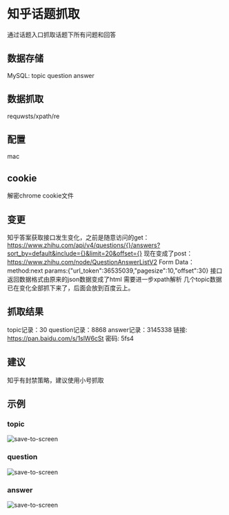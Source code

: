 # 知乎话题抓取
通过话题入口抓取话题下所有问题和回答

## 数据存储
MySQL: topic question answer

## 数据抓取
requwsts/xpath/re

## 配置
mac 

## cookie
解密chrome cookie文件

## 变更
知乎答案获取接口发生变化，之前是随意访问的get：
https://www.zhihu.com/api/v4/questions/{}/answers?sort_by=default&include={}&limit=20&offset={}
现在变成了post：
https://www.zhihu.com/node/QuestionAnswerListV2
Form Data：
method:next
params:{"url_token":36535039,"pagesize":10,"offset":30}
接口返回数据格式由原来的json数据变成了html
需要进一步xpath解析
几个topic数据已在变化全部抓下来了，后面会放到百度云上。

## 抓取结果
topic记录：30
question记录：8868
answer记录：3145338
链接: https://pan.baidu.com/s/1slW6cSt 密码: 5fs4

## 建议
知乎有封禁策略，建议使用小号抓取

## 示例
### topic
![save-to-screen][1]

### question
![save-to-screen][2]

### answer
![save-to-screen][3]

[1]: https://raw.githubusercontent.com/hectorhua/zhihu_topic/master/pic/topic.png
[2]: https://raw.githubusercontent.com/hectorhua/zhihu_topic/master/pic/question.png
[3]: https://raw.githubusercontent.com/hectorhua/zhihu_topic/master/pic/answer.png

